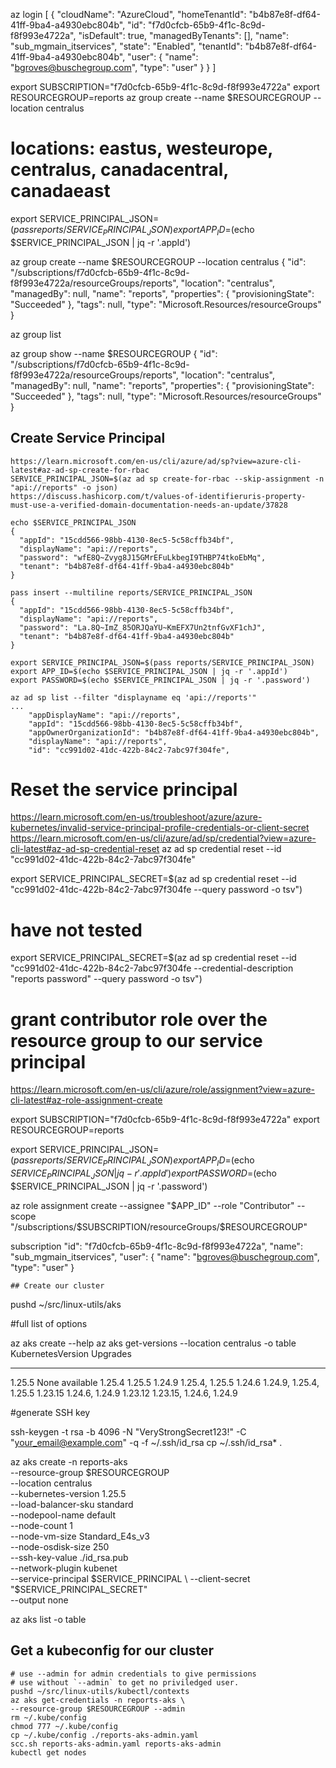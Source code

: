 az login 
[
  {
    "cloudName": "AzureCloud",
    "homeTenantId": "b4b87e8f-df64-41ff-9ba4-a4930ebc804b",
    "id": "f7d0cfcb-65b9-4f1c-8c9d-f8f993e4722a",
    "isDefault": true,
    "managedByTenants": [],
    "name": "sub_mgmain_itservices",
    "state": "Enabled",
    "tenantId": "b4b87e8f-df64-41ff-9ba4-a4930ebc804b",
    "user": {
      "name": "bgroves@buschegroup.com",
      "type": "user"
    }
  }
]

export SUBSCRIPTION="f7d0cfcb-65b9-4f1c-8c9d-f8f993e4722a"
export RESOURCEGROUP=reports
az group create --name $RESOURCEGROUP --location centralus
# locations: eastus, westeurope, centralus, canadacentral, canadaeast

export SERVICE_PRINCIPAL_JSON=$(pass reports/SERVICE_PRINCIPAL_JSON)
export APP_ID=$(echo $SERVICE_PRINCIPAL_JSON | jq -r '.appId')

az group create --name $RESOURCEGROUP --location centralus
{
  "id": "/subscriptions/f7d0cfcb-65b9-4f1c-8c9d-f8f993e4722a/resourceGroups/reports",
  "location": "centralus",
  "managedBy": null,
  "name": "reports",
  "properties": {
    "provisioningState": "Succeeded"
  },
  "tags": null,
  "type": "Microsoft.Resources/resourceGroups"
}

az group list

az group show --name $RESOURCEGROUP
{
  "id": "/subscriptions/f7d0cfcb-65b9-4f1c-8c9d-f8f993e4722a/resourceGroups/reports",
  "location": "centralus",
  "managedBy": null,
  "name": "reports",
  "properties": {
    "provisioningState": "Succeeded"
  },
  "tags": null,
  "type": "Microsoft.Resources/resourceGroups"
}

## Create Service Principal
```
https://learn.microsoft.com/en-us/cli/azure/ad/sp?view=azure-cli-latest#az-ad-sp-create-for-rbac
SERVICE_PRINCIPAL_JSON=$(az ad sp create-for-rbac --skip-assignment -n "api://reports" -o json)
https://discuss.hashicorp.com/t/values-of-identifieruris-property-must-use-a-verified-domain-documentation-needs-an-update/37828

echo $SERVICE_PRINCIPAL_JSON
{
  "appId": "15cdd566-98bb-4130-8ec5-5c58cffb34bf",
  "displayName": "api://reports",
  "password": "wfE8Q~Zvyg8J15GMrEFuLkbegI9THBP74tkoEbMq",
  "tenant": "b4b87e8f-df64-41ff-9ba4-a4930ebc804b"
}

pass insert --multiline reports/SERVICE_PRINCIPAL_JSON
{
  "appId": "15cdd566-98bb-4130-8ec5-5c58cffb34bf",
  "displayName": "api://reports",
  "password": "La.8Q~ImZ_85ORJQaYU~KmEFX7Un2tnfGvXF1chJ",
  "tenant": "b4b87e8f-df64-41ff-9ba4-a4930ebc804b"
}

export SERVICE_PRINCIPAL_JSON=$(pass reports/SERVICE_PRINCIPAL_JSON)
export APP_ID=$(echo $SERVICE_PRINCIPAL_JSON | jq -r '.appId')
export PASSWORD=$(echo $SERVICE_PRINCIPAL_JSON | jq -r '.password')

az ad sp list --filter "displayname eq 'api://reports'" 
...
    "appDisplayName": "api://reports",
    "appId": "15cdd566-98bb-4130-8ec5-5c58cffb34bf",
    "appOwnerOrganizationId": "b4b87e8f-df64-41ff-9ba4-a4930ebc804b",
    "displayName": "api://reports",
    "id": "cc991d02-41dc-422b-84c2-7abc97f304fe",
```
# Reset the service principal
https://learn.microsoft.com/en-us/troubleshoot/azure/azure-kubernetes/invalid-service-principal-profile-credentials-or-client-secret
https://learn.microsoft.com/en-us/cli/azure/ad/sp/credential?view=azure-cli-latest#az-ad-sp-credential-reset
az ad sp credential reset --id "cc991d02-41dc-422b-84c2-7abc97f304fe"

export SERVICE_PRINCIPAL_SECRET=$(az ad sp credential reset --id "cc991d02-41dc-422b-84c2-7abc97f304fe --query password -o tsv")

# have not tested
export SERVICE_PRINCIPAL_SECRET=$(az ad sp credential reset --id "cc991d02-41dc-422b-84c2-7abc97f304fe --credential-description "reports password" --query password -o tsv")

# grant contributor role over the resource group to our service principal
https://learn.microsoft.com/en-us/cli/azure/role/assignment?view=azure-cli-latest#az-role-assignment-create


export SUBSCRIPTION="f7d0cfcb-65b9-4f1c-8c9d-f8f993e4722a"
export RESOURCEGROUP=reports

export SERVICE_PRINCIPAL_JSON=$(pass reports/SERVICE_PRINCIPAL_JSON)
export APP_ID=$(echo $SERVICE_PRINCIPAL_JSON | jq -r '.appId')
export PASSWORD=$(echo $SERVICE_PRINCIPAL_JSON | jq -r '.password')


az role assignment create --assignee "$APP_ID" --role "Contributor" --scope "/subscriptions/$SUBSCRIPTION/resourceGroups/$RESOURCEGROUP"

subscription "id": "f7d0cfcb-65b9-4f1c-8c9d-f8f993e4722a",
"name": "sub_mgmain_itservices",
  "user": {
    "name": "bgroves@buschegroup.com",
    "type": "user"
  }

```
## Create our cluster

```
pushd ~/src/linux-utils/aks

#full list of options

az aks create --help
az aks get-versions --location centralus -o table
KubernetesVersion    Upgrades
-------------------  -----------------------
1.25.5               None available
1.25.4               1.25.5
1.24.9               1.25.4, 1.25.5
1.24.6               1.24.9, 1.25.4, 1.25.5
1.23.15              1.24.6, 1.24.9
1.23.12              1.23.15, 1.24.6, 1.24.9

#generate SSH key

ssh-keygen -t rsa -b 4096 -N "VeryStrongSecret123!" -C "your_email@example.com" -q -f  ~/.ssh/id_rsa
cp ~/.ssh/id_rsa* .

az aks create -n reports-aks \
--resource-group $RESOURCEGROUP \
--location centralus \
--kubernetes-version 1.25.5 \
--load-balancer-sku standard \
--nodepool-name default \
--node-count 1 \
--node-vm-size Standard_E4s_v3  \
--node-osdisk-size 250 \
--ssh-key-value ./id_rsa.pub \
--network-plugin kubenet \
--service-principal $SERVICE_PRINCIPAL \
--client-secret "$SERVICE_PRINCIPAL_SECRET" \
--output none

az aks list -o table

## Get a kubeconfig for our cluster

```
# use --admin for admin credentials to give permissions
# use without `--admin` to get no priviledged user.
pushd ~/src/linux-utils/kubectl/contexts
az aks get-credentials -n reports-aks \
--resource-group $RESOURCEGROUP --admin
rm ~/.kube/config
chmod 777 ~/.kube/config
cp ~/.kube/config ./reports-aks-admin.yaml
scc.sh reports-aks-admin.yaml reports-aks-admin
kubectl get nodes

```



